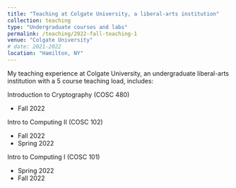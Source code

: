```yaml
---
title: "Teaching at Colgate University, a liberal-arts institution"
collection: teaching
type: "Undergraduate courses and labs"
permalink: /teaching/2022-fall-teaching-1
venue: "Colgate University"
# date: 2021-2022
location: "Hamilton, NY"
---
```


My teaching experience at Colgate University, an undergraduate liberal-arts institution with a 5 course teaching load, includes: 

Introduction to Cryptography (COSC 480)
- Fall 2022

Intro to Computing II (COSC 102)
- Fall 2022
- Spring 2022

Intro to Computing I (COSC 101)
- Spring 2022
- Fall 2022
